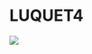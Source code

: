 <h1>LUQUET4</h1>
<img src="https://i.pinimg.com/originals/6b/2f/23/6b2f2325d9a6451431824bcac66a5579.gif" height:300 width:200>
